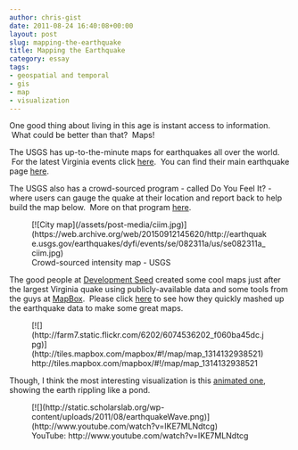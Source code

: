```yaml
---
author: chris-gist
date: 2011-08-24 16:40:08+00:00
layout: post
slug: mapping-the-earthquake
title: Mapping the Earthquake
category: essay
tags:
- geospatial and temporal
- gis
- map
- visualization
---
```


One good thing about living in this age is instant access to information.  What could be better than that?  Maps!

The USGS has up-to-the-minute maps for earthquakes all over the world.  For the latest Virginia events click [here](http://earthquake.usgs.gov/earthquakes/recenteqsus/Maps/US2/37.39.-79.-77.php).  You can find their main earthquake page [here](http://earthquake.usgs.gov/earthquakes/).

The USGS also has a crowd-sourced program - called Do You Feel It? - where users can gauge the quake at their location and report back to help build the map below.  More on that program [here](http://earthquake.usgs.gov/earthquakes/dyfi/).

<figure>
  [![City map](/assets/post-media/ciim.jpg)](https://web.archive.org/web/20150912145620/http://earthquake.usgs.gov/earthquakes/dyfi/events/se/082311a/us/se082311a_ciim.jpg)
  <figcaption>
 Crowd-sourced intensity map - USGS
</figcaption>

</figure>

The good people at [Development Seed](http://developmentseed.org/) created some cool maps just after the largest Virginia quake using publicly-available data and some tools from the guys at [MapBox](http://mapbox.com/).  Please click [here](http://developmentseed.org/blog/2011/aug/23/map-todays-east-cost-earthquake-available-mapbox) to see how they quickly mashed up the earthquake data to make some great maps.

<figure>
  [![](http://farm7.static.flickr.com/6202/6074536202_f060ba45dc.jpg)](http://tiles.mapbox.com/mapbox/#!/map/map_1314132938521)
  <figcaption>
 http://tiles.mapbox.com/mapbox/#!/map/map_1314132938521
</figcaption>

</figure>



Though, I think the most interesting visualization is this [animated one](http://youtu.be/IKE7MLNdtcg), showing the earth rippling like a pond.



<figure>
  [![](http://static.scholarslab.org/wp-content/uploads/2011/08/earthquakeWave.png)](http://www.youtube.com/watch?v=IKE7MLNdtcg)
  <figcaption>
 YouTube: http://www.youtube.com/watch?v=IKE7MLNdtcg
</figcaption>

</figure>
